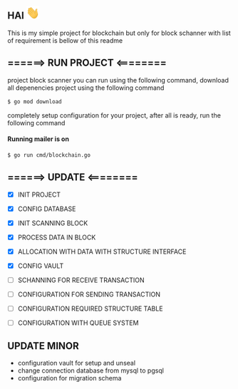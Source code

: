<h2> HAI <img src="https://raw.githubusercontent.com/ABSphreak/ABSphreak/master/gifs/Hi.gif" width="30px"></h2>

This is my simple project for blockchain but only for block schanner with list of requirement is bellow of this readme

## ======> RUN PROJECT <========

project block scanner you can run using the following command, download all depenencies project using the following command
```bash
$ go mod download
```

completely setup configuration for your project, after all is ready, run the following command

#### Running mailer is on
```bash
$ go run cmd/blockchain.go
```

## ======> UPDATE <========
- [x] INIT PROJECT
- [x] CONFIG DATABASE
- [x] INIT SCANNING BLOCK
- [x] PROCESS DATA IN BLOCK
- [x] ALLOCATION WITH DATA WITH STRUCTURE INTERFACE
- [x] CONFIG VAULT
- [ ] SCHANNING FOR RECEIVE TRANSACTION
- [ ] CONFIGURATION FOR SENDING TRANSACTION
- [ ] CONFIGURATION REQUIRED STRUCTURE TABLE
- [ ] CONFIGURATION WITH QUEUE SYSTEM


## UPDATE MINOR
- configuration vault for setup and unseal
- change connection database from mysql to pgsql
- configuration for migration schema
